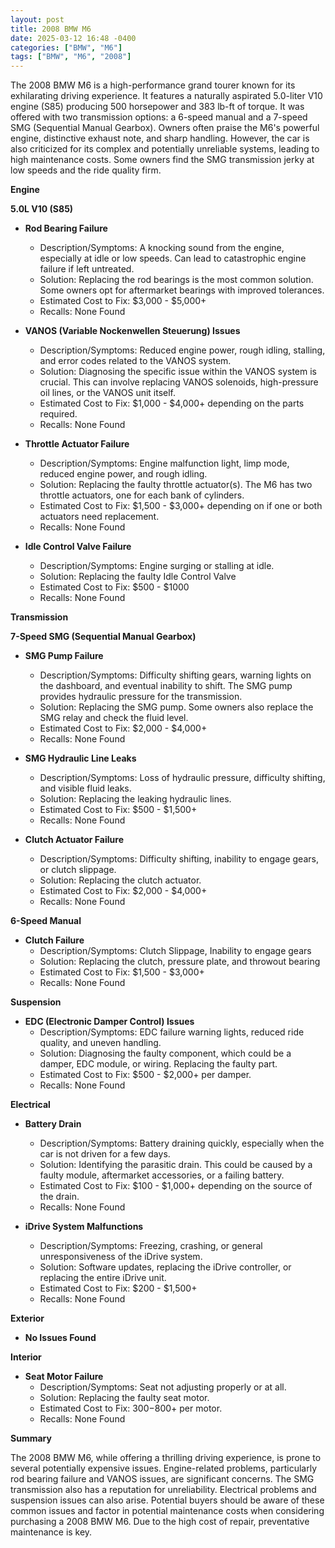 ```yaml
---
layout: post
title: 2008 BMW M6
date: 2025-03-12 16:48 -0400
categories: ["BMW", "M6"]
tags: ["BMW", "M6", "2008"]
---
```

The 2008 BMW M6 is a high-performance grand tourer known for its exhilarating driving experience. It features a naturally aspirated 5.0-liter V10 engine (S85) producing 500 horsepower and 383 lb-ft of torque. It was offered with two transmission options: a 6-speed manual and a 7-speed SMG (Sequential Manual Gearbox). Owners often praise the M6's powerful engine, distinctive exhaust note, and sharp handling. However, the car is also criticized for its complex and potentially unreliable systems, leading to high maintenance costs. Some owners find the SMG transmission jerky at low speeds and the ride quality firm.

**Engine**

**5.0L V10 (S85)**

*   **Rod Bearing Failure**
    *   Description/Symptoms: A knocking sound from the engine, especially at idle or low speeds. Can lead to catastrophic engine failure if left untreated.
    *   Solution: Replacing the rod bearings is the most common solution. Some owners opt for aftermarket bearings with improved tolerances.
    *   Estimated Cost to Fix: $3,000 - $5,000+
    * Recalls: None Found

*   **VANOS (Variable Nockenwellen Steuerung) Issues**
    *   Description/Symptoms: Reduced engine power, rough idling, stalling, and error codes related to the VANOS system.
    *   Solution: Diagnosing the specific issue within the VANOS system is crucial. This can involve replacing VANOS solenoids, high-pressure oil lines, or the VANOS unit itself.
    *   Estimated Cost to Fix: $1,000 - $4,000+ depending on the parts required.
    * Recalls: None Found

*   **Throttle Actuator Failure**
    *   Description/Symptoms: Engine malfunction light, limp mode, reduced engine power, and rough idling.
    *   Solution: Replacing the faulty throttle actuator(s). The M6 has two throttle actuators, one for each bank of cylinders.
    *   Estimated Cost to Fix: $1,500 - $3,000+ depending on if one or both actuators need replacement.
    * Recalls: None Found

*   **Idle Control Valve Failure**
    *   Description/Symptoms: Engine surging or stalling at idle.
    *   Solution: Replacing the faulty Idle Control Valve
    *   Estimated Cost to Fix: $500 - $1000
    * Recalls: None Found

**Transmission**

**7-Speed SMG (Sequential Manual Gearbox)**

*   **SMG Pump Failure**
    *   Description/Symptoms: Difficulty shifting gears, warning lights on the dashboard, and eventual inability to shift. The SMG pump provides hydraulic pressure for the transmission.
    *   Solution: Replacing the SMG pump. Some owners also replace the SMG relay and check the fluid level.
    *   Estimated Cost to Fix: $2,000 - $4,000+
    * Recalls: None Found

*   **SMG Hydraulic Line Leaks**
    *   Description/Symptoms: Loss of hydraulic pressure, difficulty shifting, and visible fluid leaks.
    *   Solution: Replacing the leaking hydraulic lines.
    *   Estimated Cost to Fix: $500 - $1,500+
    * Recalls: None Found

*   **Clutch Actuator Failure**
    *   Description/Symptoms: Difficulty shifting, inability to engage gears, or clutch slippage.
    *   Solution: Replacing the clutch actuator.
    *   Estimated Cost to Fix: $2,000 - $4,000+
    * Recalls: None Found

**6-Speed Manual**

*   **Clutch Failure**
    *   Description/Symptoms: Clutch Slippage, Inability to engage gears
    *   Solution: Replacing the clutch, pressure plate, and throwout bearing
    *   Estimated Cost to Fix: $1,500 - $3,000+
    * Recalls: None Found

**Suspension**

*   **EDC (Electronic Damper Control) Issues**
    *   Description/Symptoms: EDC failure warning lights, reduced ride quality, and uneven handling.
    *   Solution: Diagnosing the faulty component, which could be a damper, EDC module, or wiring. Replacing the faulty part.
    *   Estimated Cost to Fix: $500 - $2,000+ per damper.
    * Recalls: None Found

**Electrical**

*   **Battery Drain**
    *   Description/Symptoms: Battery draining quickly, especially when the car is not driven for a few days.
    *   Solution: Identifying the parasitic drain. This could be caused by a faulty module, aftermarket accessories, or a failing battery.
    *   Estimated Cost to Fix: $100 - $1,000+ depending on the source of the drain.
    * Recalls: None Found

*   **iDrive System Malfunctions**
    *   Description/Symptoms: Freezing, crashing, or general unresponsiveness of the iDrive system.
    *   Solution: Software updates, replacing the iDrive controller, or replacing the entire iDrive unit.
    *   Estimated Cost to Fix: $200 - $1,500+
    * Recalls: None Found

**Exterior**

*   **No Issues Found**

**Interior**

*   **Seat Motor Failure**
    *   Description/Symptoms: Seat not adjusting properly or at all.
    *   Solution: Replacing the faulty seat motor.
    *   Estimated Cost to Fix: $300-$800+ per motor.
    * Recalls: None Found

**Summary**

The 2008 BMW M6, while offering a thrilling driving experience, is prone to several potentially expensive issues. Engine-related problems, particularly rod bearing failure and VANOS issues, are significant concerns. The SMG transmission also has a reputation for unreliability. Electrical problems and suspension issues can also arise. Potential buyers should be aware of these common issues and factor in potential maintenance costs when considering purchasing a 2008 BMW M6. Due to the high cost of repair, preventative maintenance is key.

